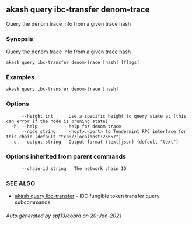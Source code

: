 ## akash query ibc-transfer denom-trace

Query the denom trace info from a given trace hash

### Synopsis

Query the denom trace info from a given trace hash

```
akash query ibc-transfer denom-trace [hash] [flags]
```

### Examples

```
akash query ibc-transfer denom-trace [hash]
```

### Options

```
      --height int      Use a specific height to query state at (this can error if the node is pruning state)
  -h, --help            help for denom-trace
      --node string     <host>:<port> to Tendermint RPC interface for this chain (default "tcp://localhost:26657")
  -o, --output string   Output format (text|json) (default "text")
```

### Options inherited from parent commands

```
      --chain-id string   The network chain ID
```

### SEE ALSO

* [akash query ibc-transfer](akash_query_ibc-transfer.md)	 - IBC fungible token transfer query subcommands

###### Auto generated by spf13/cobra on 20-Jan-2021
